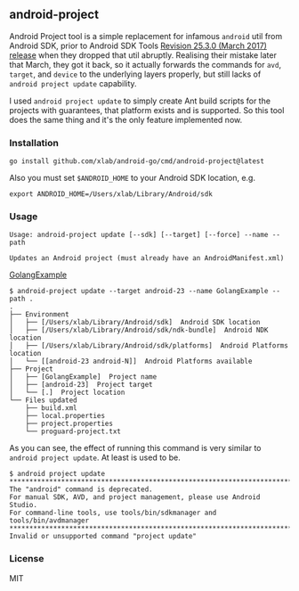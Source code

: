 ## android-project

Android Project tool is a simple replacement for infamous `android` util from Android SDK, prior to Android SDK Tools [Revision 25.3.0 (March 2017) release](https://developer.android.com/studio/releases/sdk-tools.html) when they dropped that util abruptly. Realising their mistake later that March, they got it back, so it actually forwards the commands for `avd`, `target`, and `device` to the underlying layers properly, but still lacks of `android project update` capability.

I used `android project update` to simply create Ant build scripts for the projects with guarantees, that platform exists and is supported. So this tool does the same thing and it's the only feature implemented now.

### Installation

```
go install github.com/xlab/android-go/cmd/android-project@latest
```

Also you must set `$ANDROID_HOME` to your Android SDK location, e.g.

```
export ANDROID_HOME=/Users/xlab/Library/Android/sdk
```

### Usage

```
Usage: android-project update [--sdk] [--target] [--force] --name --path

Updates an Android project (must already have an AndroidManifest.xml)
```

[GolangExample](https://github.com/xlab/android-go/blob/master/example/android/Makefile)

```
$ android-project update --target android-23 --name GolangExample --path .
.
├── Environment
│   ├── [/Users/xlab/Library/Android/sdk]  Android SDK location
│   ├── [/Users/xlab/Library/Android/sdk/ndk-bundle]  Android NDK location
│   ├── [/Users/xlab/Library/Android/sdk/platforms]  Android Platforms location
│   └── [[android-23 android-N]]  Android Platforms available
├── Project
│   ├── [GolangExample]  Project name
│   ├── [android-23]  Project target
│   └── [.]  Project location
└── Files updated
    ├── build.xml
    ├── local.properties
    ├── project.properties
    └── proguard-project.txt
```

As you can see, the effect of running this command is very similar to `android project update`. At least is used to be.

```
$ android project update
*************************************************************************
The "android" command is deprecated.
For manual SDK, AVD, and project management, please use Android Studio.
For command-line tools, use tools/bin/sdkmanager and tools/bin/avdmanager
*************************************************************************
Invalid or unsupported command "project update"
```

### License

MIT
